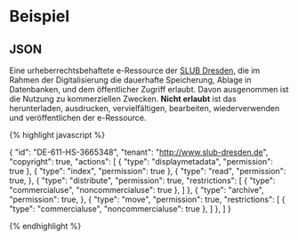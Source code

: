 # Beispiel
## JSON


Eine urheberrechtsbehaftete e-Ressource der [SLUB Dresden](https://www.slub-dresden.de), die im Rahmen der Digitalisierung die dauerhafte Speicherung, Ablage in Datenbanken, und dem öffentlicher Zugriff erlaubt. Davon ausgenommen ist die Nutzung zu kommerziellen Zwecken. **Nicht erlaubt** ist das herunterladen, ausdrucken, vervielfältigen, bearbeiten, wiederverwenden und veröffentlichen der e-Ressource.

{% highlight javascript %}

{
  "id": "DE-611-HS-3665348",
  "tenant": "http://www.slub-dresden.de",
  "copyright": true,
  "actions": [
    {
      "type": "displaymetadata",
      "permission": true
    },
    {
      "type": "index",
      "permission": true
    },
    {
      "type": "read",
      "permission": true,
    },
    {
      "type": "distribute",
      "permission": true,
      "restrictions": [
        {
          "type": "commercialuse",
          "noncommercialuse": true
        },
      ]
    },
    {
      "type": "archive",
      "permission": true,
    },
    {
      "type": "move",
      "permission": true,
      "restrictions": [
        {
          "type": "commercialuse",
          "noncommercialuse": true
        },
      ]
    },
  ]
}

{% endhighlight %}
